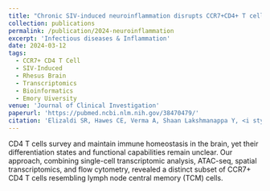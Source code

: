 ```yaml
---
title: "Chronic SIV-induced neuroinflammation disrupts CCR7+CD4+ T cell immunosurveillance in the rhesus macaque brain."
collection: publications
permalink: /publication/2024-neuroinflammation
excerpt: 'Infectious diseases & Inflammation'
date: 2024-03-12
tags:
  - CCR7+ CD4 T Cell
  - SIV-Induced
  - Rhesus Brain
  - Transcriptomics
  - Bioinformatics
  - Emory Uiversity
venue: 'Journal of Clinical Investigation'
paperurl: 'https://pubmed.ncbi.nlm.nih.gov/38470479/'  
citation: 'Elizaldi SR, Hawes CE, Verma A, Shaan Lakshmanappa Y, <i style="color:DodgerBlue;">Dinasarapu AR</i>, Schlegel BT, Rajasundaram D, Li J, Durbin-Johnson BP, Ma ZM, Pal PB, Beckman D, Ott S, Raeman R, Lifson J, Morrison JH, Iyer SS (2024). Chronic SIV-induced neuroinflammation disrupts CCR7+CD4+ T cell immunosurveillance in the rhesus macaque brain. <i>J Clin Invest</i>.'  
---  
```

CD4 T cells survey and maintain immune homeostasis in the brain, yet their differentiation states and functional capabilities remain unclear. Our approach, combining single-cell transcriptomic analysis, ATAC-seq, spatial transcriptomics, and flow cytometry, revealed a distinct subset of CCR7+ CD4 T cells resembling lymph node central memory (TCM) cells.  
